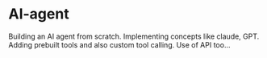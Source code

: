 # AI-agent
Building an AI agent from scratch. Implementing concepts like claude, GPT. Adding prebuilt tools and also custom tool calling. Use of API too...
